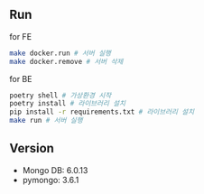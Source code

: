 ## Run 

for FE 

```bash
make docker.run # 서버 실행 
make docker.remove # 서버 삭제 
```

for BE 

```bash
poetry shell # 가상환경 시작 
poetry install # 라이브러리 설치
pip install -r requirements.txt # 라이브러리 설치
make run # 서버 실행 
```

## Version

- Mongo DB: 6.0.13 
- pymongo: 3.6.1